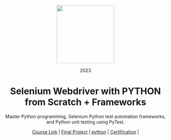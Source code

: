 <div align=center>
    <img src="https://logos-world.net/wp-content/uploads/2021/10/Python-Logo.png" height=180>
    <p> 2023</p>
    <h1>  Selenium Webdriver with PYTHON from Scratch + Frameworks</h1>
    <p> Master Python programming, Selenium Python test automation frameworks, and Python unit testing using PyTest. </p>

</div>
<div align=center>
    <a href="https://www.udemy.com/course/learn-selenium-automation-in-easy-python-language/">Course Link</a> |
    <a href="">Final Project</a> |
    <a href="">python</a> |
    <a href="https://www.udemy.com/certificate/UC-9624af87-7b6e-445e-8853-5e6ee1594260/">Certification</a> |
</div>
